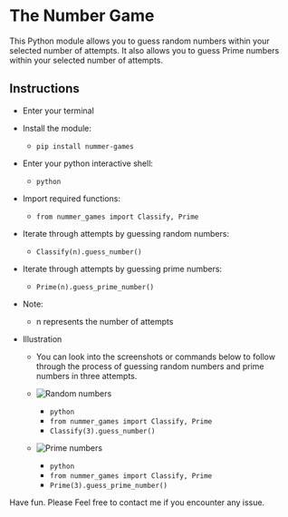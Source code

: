 # The Number Game

This Python module allows you to guess random numbers within your selected
number of attempts. It also allows you to guess Prime numbers within your
selected number of attempts.

## Instructions
- Enter your terminal

- Install the module:
    - ```pip install nummer-games```

- Enter your python interactive shell:
    - ```python```

- Import required functions:
    - ```from nummer_games import Classify, Prime```

- Iterate through attempts by guessing random numbers:
    - ```Classify(n).guess_number()```

- Iterate through attempts by guessing prime numbers:
    - ```Prime(n).guess_prime_number()```

- Note:
    - n represents the number of attempts

- Illustration
    - You can look into the screenshots or commands below to follow through the
      process of guessing random numbers and prime numbers in three attempts.

    - ![Random numbers](https://github.com/imisi-akande/number-game/blob/styles/add-files/images/guess_numbers.png)
        - ```python```
        - ```from nummer_games import Classify, Prime```
        - ```Classify(3).guess_number()```


    - ![Prime numbers](https://github.com/imisi-akande/number-game/blob/styles/add-files/images/guess_prime_numbers.png)
        - ```python```
        - ```from nummer_games import Classify, Prime```
        - ```Prime(3).guess_prime_number()```

Have fun. Please Feel free to contact me if you encounter any issue.